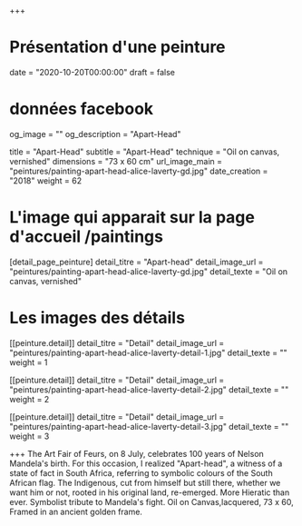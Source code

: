 +++
# Présentation d'une peinture
date = "2020-10-20T00:00:00"
draft = false

# données facebook
og_image = ""
og_description = "Apart-Head"

title = "Apart-Head"
subtitle = "Apart-Head"
technique = "Oil on canvas, vernished"
dimensions = "73 x 60 cm"
url_image_main = "peintures/painting-apart-head-alice-laverty-gd.jpg"
date_creation = "2018"
weight = 62

# L'image qui apparait sur la page d'accueil /paintings
[detail_page_peinture]
detail_titre = "Apart-head"
detail_image_url = "peintures/painting-apart-head-alice-laverty-gd.jpg"
detail_texte = "Oil on canvas, vernished"

# Les images des détails
[[peinture.detail]]
detail_titre = "Detail"
detail_image_url = "peintures/painting-apart-head-alice-laverty-detail-1.jpg"
detail_texte = ""
weight = 1

[[peinture.detail]]
detail_titre = "Detail"
detail_image_url = "peintures/painting-apart-head-alice-laverty-detail-2.jpg"
detail_texte = ""
weight = 2

[[peinture.detail]]
detail_titre = "Detail"
detail_image_url = "peintures/painting-apart-head-alice-laverty-detail-3.jpg"
detail_texte = ""
weight = 3

+++
The Art Fair of Feurs, on 8 July, celebrates 100 years of Nelson Mandela's birth. For this occasion, I realized "Apart-head", a witness of a state of fact in South Africa, referring to symbolic colours of the South African flag. The Indigenous, cut from himself but still there, whether we want him or not, rooted in his original land, re-emerged. More Hieratic than ever. Symbolist tribute to Mandela's fight.
Oil on Canvas,lacquered, 73 x 60, Framed in an ancient golden frame.
